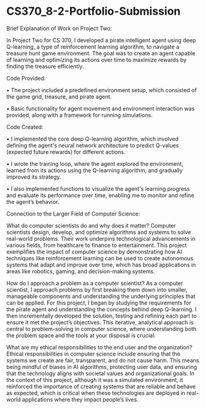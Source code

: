 # CS370_8-2-Portfolio-Submission
Brief Explanation of Work on Project Two:

In Project Two for CS 370, I developed a pirate intelligent agent using deep Q-learning, a type of reinforcement learning algorithm, to navigate a treasure hunt game environment. The goal was to create an agent capable of learning and optimizing its actions over time to maximize rewards by finding the treasure efficiently.

Code Provided:

•	The project included a predefined environment setup, which consisted of the game grid, treasure, and pirate agent.

•	Basic functionality for agent movement and environment interaction was provided, along with a framework for running simulations.

Code Created:

•	I implemented the core deep Q-learning algorithm, which involved defining the agent's neural network architecture to predict Q-values (expected future rewards) for different actions.

•	I wrote the training loop, where the agent explored the environment, learned from its actions using the Q-learning algorithm, and gradually improved its strategy.

•	I also implemented functions to visualize the agent's learning progress and evaluate its performance over time, enabling me to monitor and refine the agent’s behavior.


Connection to the Larger Field of Computer Science:

What do computer scientists do and why does it matter? 
Computer scientists design, develop, and optimize algorithms and systems to solve real-world problems. Their work underpins technological advancements in various fields, from healthcare to finance to entertainment. This project exemplifies the impact of computer science by demonstrating how AI techniques like reinforcement learning can be used to create autonomous systems that adapt and improve over time, which has broad applications in areas like robotics, gaming, and decision-making systems.

How do I approach a problem as a computer scientist? 
As a computer scientist, I approach problems by first breaking them down into smaller, manageable components and understanding the underlying principles that can be applied. For this project, I began by studying the requirements for the pirate agent and understanding the concepts behind deep Q-learning. I then incrementally developed the solution, testing and refining each part to ensure it met the project’s objectives. This iterative, analytical approach is central to problem-solving in computer science, where understanding both the problem space and the tools at your disposal is crucial.

What are my ethical responsibilities to the end user and the organization? 
Ethical responsibilities in computer science include ensuring that the systems we create are fair, transparent, and do not cause harm. This means being mindful of biases in AI algorithms, protecting user data, and ensuring that the technology aligns with societal values and organizational goals. In the context of this project, although it was a simulated environment, it reinforced the importance of creating systems that are reliable and behave as expected, which is critical when these technologies are deployed in real-world applications where they impact people’s lives.


